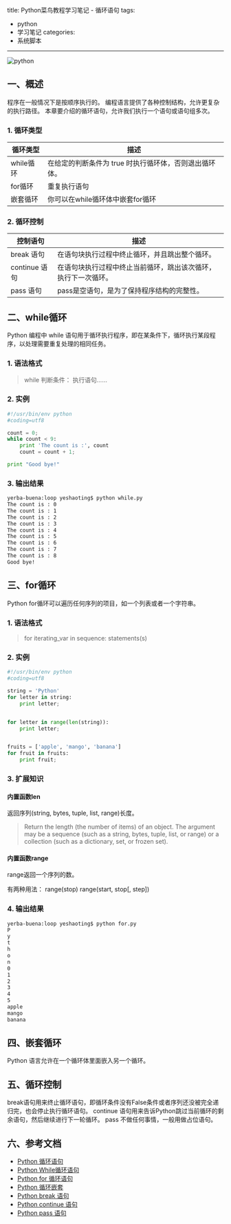 title: Python菜鸟教程学习笔记 - 循环语句
tags:
  - python
  - 学习笔记
categories:
  - 系统脚本
---

<img src="/asserts/images/logo/python.png" title="python" class="img-logo img-center" />


## 一、概述
程序在一般情况下是按顺序执行的。
编程语言提供了各种控制结构，允许更复杂的执行路径。
本章要介绍的循环语句，允许我们执行一个语句或语句组多次。


### 1. 循环类型
| 循环类型 | 描述 |
|---|---|
| while循环 | 在给定的判断条件为 true 时执行循环体，否则退出循环体。 |
| for循环 | 重复执行语句 |
| 嵌套循环	| 你可以在while循环体中嵌套for循环 |

### 2. 循环控制
| 控制语句 | 描述 |
|---|---|
| break 语句 | 在语句块执行过程中终止循环，并且跳出整个循环。 |
| continue 语句 | 在语句块执行过程中终止当前循环，跳出该次循环，执行下一次循环。 |
| pass 语句 | pass是空语句，是为了保持程序结构的完整性。 |


## 二、while循环
Python 编程中 while 语句用于循环执行程序，即在某条件下，循环执行某段程序，以处理需要重复处理的相同任务。

### 1. 语法格式
> while 判断条件：
    执行语句……

### 2. 实例
``` python
#!/usr/bin/env python
#coding=utf8

count = 0;
while count < 9:
    print 'The count is :', count
    count = count + 1;

print "Good bye!"
```

<!-- more -->

### 3. 输出结果
``` bash
yerba-buena:loop yeshaoting$ python while.py
The count is : 0
The count is : 1
The count is : 2
The count is : 3
The count is : 4
The count is : 5
The count is : 6
The count is : 7
The count is : 8
Good bye!
```


## 三、for循环
Python for循环可以遍历任何序列的项目，如一个列表或者一个字符串。

### 1. 语法格式
> for iterating_var in sequence:
   statements(s)

### 2. 实例
``` python
#!/usr/bin/env python
#coding=utf8

string = 'Python'
for letter in string:
    print letter;


for letter in range(len(string)):
    print letter;


fruits = ['apple', 'mango', 'banana']
for fruit in fruits:
    print fruit;
```

### 3. 扩展知识

#### 内置函数len
返回序列(string, bytes, tuple, list, range)长度。
> Return the length (the number of items) of an object. The argument may be a sequence (such as a string, bytes, tuple, list, or range) or a collection (such as a dictionary, set, or frozen set).

#### 内置函数range
range返回一个序列的数。

有两种用法：
range(stop)
range(start, stop[, step])


### 4. 输出结果
``` bash
yerba-buena:loop yeshaoting$ python for.py
P
y
t
h
o
n
0
1
2
3
4
5
apple
mango
banana
```


## 四、嵌套循环
Python 语言允许在一个循环体里面嵌入另一个循环。


## 五、循环控制
break语句用来终止循环语句，即循环条件没有False条件或者序列还没被完全递归完，也会停止执行循环语句。
continue 语句用来告诉Python跳过当前循环的剩余语句，然后继续进行下一轮循环。
pass 不做任何事情，一般用做占位语句。


## 六、参考文档
- [Python 循环语句](http://www.runoob.com//python/python-loops.html)
- [Python While循环语句](http://www.runoob.com//python/python-while-loop.html)
- [Python for 循环语句](http://www.runoob.com//python/python-for-loop.html)
- [Python 循环嵌套](http://www.runoob.com//python/python-nested-loops.html)
- [Python break 语句](http://www.runoob.com//python/python-break-statement.html)
- [Python continue  语句](http://www.runoob.com//python/python-continue-statement.html)
- [Python pass 语句](http://www.runoob.com//python/python-pass-statement.html)